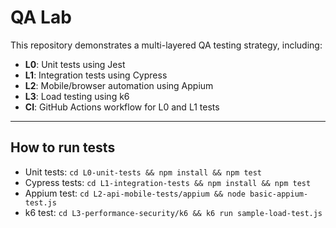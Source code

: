 # QA Lab

This repository demonstrates a multi-layered QA testing strategy, including:

- **L0**: Unit tests using Jest
- **L1**: Integration tests using Cypress
- **L2**: Mobile/browser automation using Appium
- **L3**: Load testing using k6
- **CI**: GitHub Actions workflow for L0 and L1 tests

---

## How to run tests

- Unit tests: `cd L0-unit-tests && npm install && npm test`
- Cypress tests: `cd L1-integration-tests && npm install && npm test`
- Appium test: `cd L2-api-mobile-tests/appium && node basic-appium-test.js`
- k6 test: `cd L3-performance-security/k6 && k6 run sample-load-test.js`